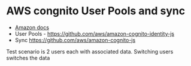# AWS congnito User Pools and sync

* [Amazon docs](http://docs.aws.amazon.com/cognito/latest/developerguide/what-is-amazon-cognito.html)
* User Pools - https://github.com/aws/amazon-cognito-identity-js
* Sync https://github.com/aws/amazon-cognito-js

Test scenario is 2 users each with associated data. Switching users switches the data